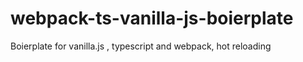 # webpack-ts-vanilla-js-boierplate
Boierplate for vanilla.js , typescript and webpack, hot reloading
